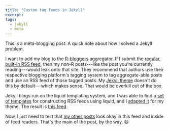 ```yaml
---
title: "Custom tag feeds in Jekyll"
excerpt:
tags:
  - jekyll
  - meta
---
```


This is a meta-blogging post: A quick note about how I solved a Jekyll problem.

I want to add my blog to the [R-bloggers](https://www.r-bloggers.com/) aggregator. If I submit the [regular, built-in RSS feed](/feed.xml), then my non-R posts---like the post you're currently reading---would leak onto that site. They recommend that authors use their respective blogging platform's tagging system to tag aggregate-able posts and use an RSS feed of those tagged posts. My [Jekyll theme](https://mademistakes.com/work/minimal-mistakes-jekyll-theme/) doesn't do this by default---which makes sense. That would be overkill out of the box.

Jekyll blogs run on the liquid templating system, and I was able to find a [set of templates](https://github.com/snaptortoise/jekyll-rss-feeds) for constructing RSS feeds using liquid, and I [adapted it](https://github.com/tjmahr/tjmahr.github.io/blob/c33a922a7542b5038556b06757c8f1c449c58e19/feed.r.xml) for my theme. The result is [this feed](/feed.r.xml). 

Now, I just need to test that [my other posts](/year-archive/) look okay in this feed and inside of feed readers. That's the main of the post, by the way. :satisfied:
